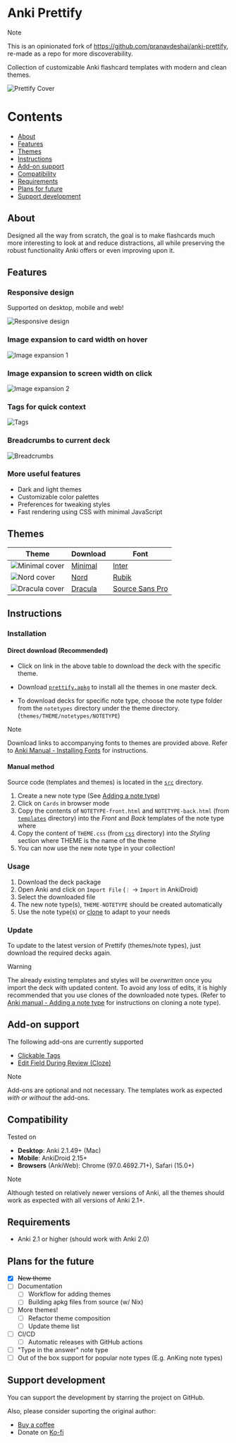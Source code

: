 # Anki Prettify

> [!NOTE]
> This is an opinionated fork of <https://github.com/pranavdeshai/anki-prettify>, re-made as a repo for more discoverability.

Collection of customizable Anki flashcard templates with modern and clean themes.

![Prettify Cover](res/images/prettify-cover.png)

# Contents

- [About](#about)
- [Features](#features)
- [Themes](#themes)
- [Instructions](#instructions)
- [Add-on support](#add-on-support)
- [Compatibility](#compatibility)
- [Requirements](#requirements)
- [Plans for future](#plans-for-future)
- [Support development](#support-development)

## About

Designed all the way from scratch, the goal is to make flashcards much more interesting to look at and reduce distractions, all while preserving the robust functionality Anki offers or even improving upon it.

## Features

### Responsive design

Supported on desktop, mobile and web!

![Responsive design](res/images/prettify-responsive.png)

### Image expansion to card width on hover

![Image expansion 1](res/gifs/images-1.gif)

### Image expansion to screen width on click

![Image expansion 2](res/gifs/images-2.gif)

### Tags for quick context

![Tags](res/gifs/tags.gif)

### Breadcrumbs to current deck

![Breadcrumbs](res/images/breadcrumbs.png)

### More useful features

- Dark and light themes
- Customizable color palettes
- Preferences for tweaking styles
- Fast rendering using CSS with minimal JavaScript

## Themes

| Theme                                          | Download                                        | Font                                                                 |
| ---------------------------------------------- | ----------------------------------------------- | -------------------------------------------------------------------- |
| ![Minimal cover](res/images/minimal-cover.png) | [Minimal](themes/minimal/prettify-minimal.apkg) | [Inter](https://rsms.me/inter/)                                      |
| ![Nord cover](res/images/nord-cover.png)       | [Nord](themes/nord/prettify-nord.apkg)          | [Rubik](https://fonts.google.com/specimen/Rubik)                     |
| ![Dracula cover](res/images/dracula-cover.png) | [Dracula](themes/dracula/prettify-dracula.apkg) | [Source Sans Pro](https://fonts.google.com/specimen/Source+Sans+Pro) |

## Instructions

### Installation

#### Direct download (Recommended)

- Click on link in the above table to download the deck with the specific theme.

- Download [`prettify.apkg`](prettify.apkg) to install all the themes in one master deck.

- To download decks for specific note type, choose the note type folder from the `notetypes` directory under the theme directory. (`themes/THEME/notetypes/NOTETYPE`)

> [!NOTE]
> Download links to accompanying fonts to themes are provided above. Refer to [Anki Manual - Installing Fonts](https://docs.ankiweb.net/templates/styling.html#installing-fonts) for instructions.

#### Manual method

Source code (templates and themes) is located in the [`src`](src) directory.

1. Create a new note type (See [Adding a note type](https://docs.ankiweb.net/editing.html#adding-a-note-type))
2. Click on `Cards` in browser mode
3. Copy the contents of `NOTETYPE-front.html` and `NOTETYPE-back.html` (from [`templates`](src/templates/default/) directory) into the _Front_ and _Back_ templates of the note type where
4. Copy the content of `THEME.css` (from [`css`](/src/styles/css) directory) into the _Styling_ section where THEME is the name of the theme
5. You can now use the new note type in your collection!

### Usage

1. Download the deck package
2. Open Anki and click on `Import File` (`⋮` -> `Import` in AnkiDroid)
3. Select the downloaded file
4. The new note type(s), `THEME-NOTETYPE` should be created automatically
5. Use the note type(s) or [clone](https://docs.ankiweb.net/editing.html#adding-a-note-type) to adapt to your needs

### Update

To update to the latest version of Prettify (themes/note types), just download the required decks again.

> [!WARNING]
> The already existing templates and styles will be _overwritten_ once you import the deck with updated content. To avoid any loss of edits, it is highly recommended that you use clones of the downloaded note types. (Refer to [Anki manual - Adding a note type](https://docs.ankiweb.net/editing.html#adding-a-note-type) for instructions on cloning a note type).

## Add-on support

The following add-ons are currently supported

<!-- TODO: support https://github.com/eljamm/Anki-KaTeX-Markdown-Reworked -->

- [Clickable Tags](https://ankiweb.net/shared/info/1739176371)
- [Edit Field During Review (Cloze)](https://ankiweb.net/shared/info/385888438)

> [!NOTE]
> Add-ons are optional and not necessary. The templates work as expected _with or without_ the add-ons.

## Compatibility

Tested on

- **Desktop**: Anki 2.1.49+ (Mac)
- **Mobile**: AnkiDroid 2.15+
- **Browsers** (AnkiWeb): Chrome (97.0.4692.71+), Safari (15.0+)

> [!NOTE]
> Although tested on relatively newer versions of Anki, all the themes should work as expected with all versions of Anki 2.1+.

## Requirements

- Anki 2.1 or higher (should work with Anki 2.0)

## Plans for the future

- [x] ~~New theme~~
- [ ] Documentation
  - [ ] Workflow for adding themes
  - [ ] Building apkg files from source (w/ Nix)
- [ ] More themes!
  - [ ] Refactor theme composition
  - [ ] Update theme list
- [ ] CI/CD
  - [ ] Automatic releases with GitHub actions
- [ ] "Type in the answer" note type
- [ ] Out of the box support for popular note types (E.g. AnKing note types)

## Support development

You can support the development by starring the project on GitHub.

Also, please consider suporting the original author:

- [Buy a coffee](https://www.buymeacoffee.com/pranavdeshai)
- Donate on [Ko-fi](https://ko-fi.com/pranavdeshai)
